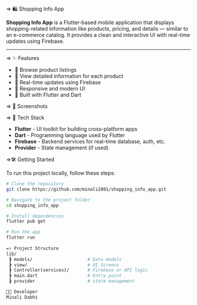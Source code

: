 => 🛍️ Shopping Info App

**Shopping Info App** is a Flutter-based mobile application that displays shopping-related information like products, pricing, and details — similar to an e-commerce catalog. It provides a clean and interactive UI with real-time updates using Firebase.

---

=> ✨ Features

- 🔎 Browse product listings
- 📝 View detailed information for each product
- 🔄 Real-time updates using Firebase
- 📱 Responsive and modern UI
- 🚀 Built with Flutter and Dart



=> 📸 Screenshots

<!-- You can add image links from your app UI here -->
<!-- Example: ![Home Screen](screenshots/home.png) -->



=> 🔧 Tech Stack

- **Flutter** - UI toolkit for building cross-platform apps
- **Dart** - Programming language used by Flutter
- **Firebase** - Backend services for real-time database, auth, etc.
- **Provider** - State management (if used)


=>🛠️ Getting Started

To run this project locally, follow these steps:

```bash
# Clone the repository
git clone https://github.com/minali2801/shopping_info_app.git

# Navigate to the project folder
cd shopping_info_app

# Install dependencies
flutter pub get

# Run the app
flutter run
 
=> Project Structure
lib/
 ┣ models/                     # Data models
 ┣ view/                       # UI Screens
 ┣ Controller(services)/       # Firebase or API logic
 ┣ main.dart                   # Entry point
 ┣ provider                    # state management 

👩‍💻 Developer
Minali Dabhi
